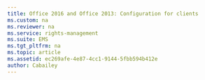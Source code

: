 ```yaml
---
title: Office 2016 and Office 2013: Configuration for clients
ms.custom: na
ms.reviewer: na
ms.service: rights-management
ms.suite: EMS
ms.tgt_pltfrm: na
ms.topic: article
ms.assetid: ec269afe-4e87-4cc1-9144-5fbb594b412e
author: Cabailey
---
```


